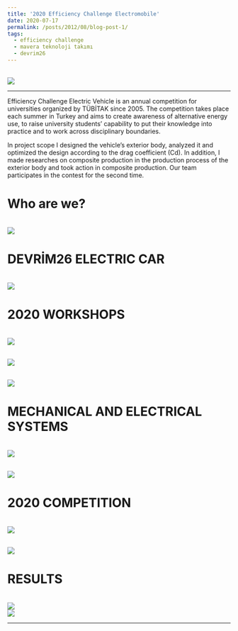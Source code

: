 ```yaml
---
title: '2020 Efficiency Challenge Electromobile'
date: 2020-07-17
permalink: /posts/2012/08/blog-post-1/
tags:
  - efficiency challenge
  - mavera teknoloji takımı
  - devrim26
---
```

<br/><img src='/images/ec202a0.jpg'>

---

Efficiency Challenge Electric Vehicle is an annual competition for universities organized by TÜBİTAK since 2005. The competition takes place each summer in Turkey and aims to create awareness of alternative energy use, to raise university students’ capability to put their knowledge into practice and to work across disciplinary boundaries.

In project scope I designed the vehicle’s exterior body, analyzed it and optimized the design according to the drag coefficient (Cd). In addition, I made researches on composite production in the production process of the exterior body and took action in composite production. Our team participates in the contest for the second time.

Who are we?
======

<br/><img src='/images/1.PNG'>


DEVRİM26 ELECTRIC CAR
======

<br/><img src='/images/2.PNG'>

2020 WORKSHOPS
======

<br/><img src='/images/3.PNG'>

<br/><img src='/images/4.PNG'>

<br/><img src='/images/8.PNG'>

MECHANICAL AND ELECTRICAL SYSTEMS
======

<br/><img src='/images/7.PNG'>

<br/><img src='/images/9.PNG'>

2020 COMPETITION
======

<br/><img src='/images/5.PNG'>

<br/><img src='/images/10.PNG'>

RESULTS
======

<br/><img src='/images/6.PNG'>
<br/><img src='/images/5.PNG'>



------
